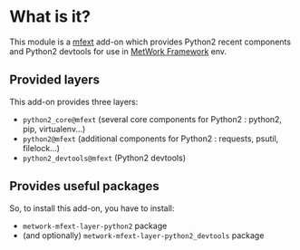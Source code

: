 # What is it?

This module is a [mfext](https://github.com/metwork-framework/mfext) add-on which
provides Python2 recent components and Python2 devtools for use in [MetWork Framework](http://metwork-framework.org) env.

## Provided layers

This add-on provides three layers:

- `python2_core@mfext` (several core components for Python2 : python2, pip, virtualenv...)
- `python2@mfext` (additional components for Python2 : requests, psutil, filelock...)
- `python2_devtools@mfext` (Python2 devtools)

## Provides useful packages

So, to install this add-on, you have to install:

- `metwork-mfext-layer-python2` package
- (and optionally) `metwork-mfext-layer-python2_devtools` package
